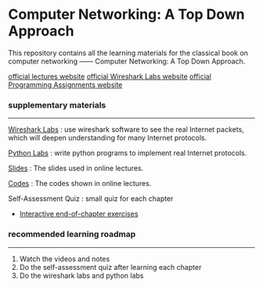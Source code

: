 # Computer Networking: A Top Down Approach

This repository contains all the learning materials for the classical book on computer networking —— Computer Networking: A Top Down Approach.

[official lectures website](https://gaia.cs.umass.edu/kurose_ross/lectures.php)
[official Wireshark Labs website](https://gaia.cs.umass.edu/kurose_ross/wireshark.php)
[official Programming Assignments website](https://gaia.cs.umass.edu/kurose_ross/programming.php)


### supplementary materials

---

[Wireshark Labs](./labs) : use wireshark software to see the real Internet packets, which will deepen understanding for many Internet protocols.

[Python Labs](./Programming_Assignments) : write python programs to implement real Internet protocols.

[Slides](./slides_v8) : The slides used in online lectures.

[Codes](./codes) : The codes shown in online lectures.

Self-Assessment Quiz : small quiz for each chapter

- [Interactive end-of-chapter exercises](https://gaia.cs.umass.edu/kurose_ross/interactive/) 




### recommended learning roadmap

---

1. Watch the videos and notes
2. Do the self-assessment quiz after learning each chapter
3. Do the wireshark labs and python labs




